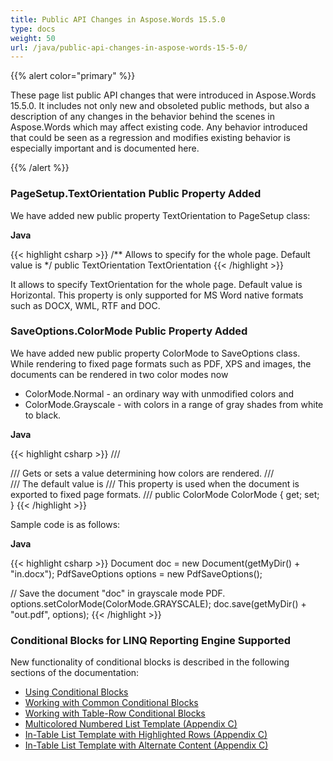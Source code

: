 ```yaml
---
title: Public API Changes in Aspose.Words 15.5.0
type: docs
weight: 50
url: /java/public-api-changes-in-aspose-words-15-5-0/
---
```


{{% alert color="primary" %}} 

These page list public API changes that were introduced in Aspose.Words 15.5.0. It includes not only new and obsoleted public methods, but also a description of any changes in the behavior behind the scenes in Aspose.Words which may affect existing code. Any behavior introduced that could be seen as a regression and modifies existing behavior is especially important and is documented here.

{{% /alert %}} 

### **PageSetup.TextOrientation Public Property Added**

We have added new public property TextOrientation to PageSetup class:

**Java**

{{< highlight csharp >}}
/**
Allows to specify <see cref="TextOrientation"/> for the whole page.
Default value is <see cref="Aspose.Words.TextOrientation.Horizontal"/>
*/
public TextOrientation TextOrientation
{{< /highlight >}}

It allows to specify TextOrientation for the whole page. Default value is Horizontal. This property is only supported for MS Word native formats such as DOCX, WML, RTF and DOC.

### **SaveOptions.ColorMode Public Property Added**

We have added new public property ColorMode to SaveOptions class. While rendering to fixed page formats such as PDF, XPS and images, the documents can be rendered in two color modes now

- ColorMode.Normal - an ordinary way with unmodified colors and
- ColorMode.Grayscale - with colors in a range of gray shades from white to black.

**Java**

{{< highlight csharp >}}
/// <summary>
/// Gets or sets a value determining how colors are rendered.
/// </summary>
/// <remarks>The default value is <see cref="Aspose.Words.Saving.ColorMode.Normal"/>
/// <para>This property is used when the document is exported to fixed page formats.</para>
/// </remarks>
public ColorMode ColorMode { get; set; }
{{< /highlight >}}

Sample code is as follows:

**Java**

{{< highlight csharp >}}
Document doc = new Document(getMyDir() + "in.docx");
PdfSaveOptions options = new PdfSaveOptions();

// Save the document "doc" in grayscale mode PDF.
options.setColorMode(ColorMode.GRAYSCALE);
doc.save(getMyDir() + "out.pdf", options);
{{< /highlight >}}

### **Conditional Blocks for LINQ Reporting Engine Supported**

New functionality of conditional blocks is described in the following sections of the documentation:

- [Using Conditional Blocks](https://docs.aspose.com/words/java/using-conditional-blocks/)
- [Working with Common Conditional Blocks](https://docs.aspose.com/words/java/working-with-common-conditional-blocks/)
- [Working with Table-Row Conditional Blocks](https://docs.aspose.com/words/java/working-with-table-row-conditional-blocks/)
- [Multicolored Numbered List Template (Appendix C)](https://docs.aspose.com/words/java/appendix-c-typical-templates/#multicolored-numbered-list-template)
- [In-Table List Template with Highlighted Rows (Appendix C)](https://docs.aspose.com/words/java/appendix-c-typical-templates/#in-table-list-template-with-highlighted-rows)
- [In-Table List Template with Alternate Content (Appendix C)](https://docs.aspose.com/words/java/appendix-c-typical-templates/#in-table-list-template-with-alternate-content)
